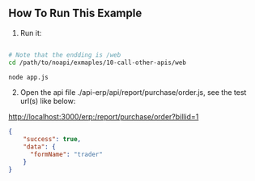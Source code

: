 
## How To Run This Example

1. Run it:
```sh

# Note that the endding is /web
cd /path/to/noapi/exmaples/10-call-other-apis/web

node app.js
```



2. Open the api file ./api-erp/api/report/purchase/order.js, see the test url(s) like below:

[http://localhost:3000/erp:/report/purchase/order?billid=1]()

```json
{
    "success": true,
    "data": {
      "formName": "trader"
    }
}
```
